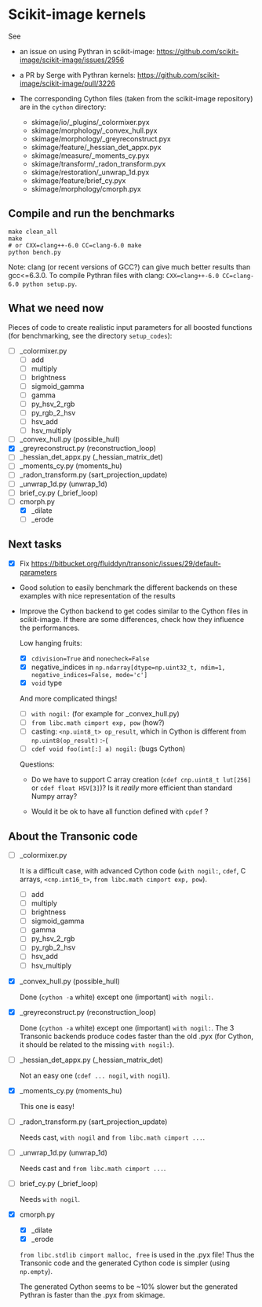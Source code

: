 # Scikit-image kernels

See

- an issue on using Pythran in scikit-image:
  https://github.com/scikit-image/scikit-image/issues/2956

- a PR by Serge with Pythran kernels:
  https://github.com/scikit-image/scikit-image/pull/3226

- The corresponding Cython files (taken from the scikit-image repository) are
  in the `cython` directory:

  - skimage/io/_plugins/_colormixer.pyx
  - skimage/morphology/_convex_hull.pyx
  - skimage/morphology/_greyreconstruct.pyx
  - skimage/feature/_hessian_det_appx.pyx
  - skimage/measure/_moments_cy.pyx
  - skimage/transform/_radon_transform.pyx
  - skimage/restoration/_unwrap_1d.pyx
  - skimage/feature/brief_cy.pyx
  - skimage/morphology/cmorph.pyx

## Compile and run the benchmarks

```
make clean_all
make
# or CXX=clang++-6.0 CC=clang-6.0 make
python bench.py
```

Note: clang (or recent versions of GCC?) can give much better results than
gcc<=6.3.0. To compile Pythran files with clang: `CXX=clang++-6.0 CC=clang-6.0
python setup.py`.

## What we need now

Pieces of code to create realistic input parameters for all boosted functions
(for benchmarking, see the directory `setup_codes`):

- [ ] _colormixer.py
  - [ ] add
  - [ ] multiply
  - [ ] brightness
  - [ ] sigmoid_gamma
  - [ ] gamma
  - [ ] py_hsv_2_rgb
  - [ ] py_rgb_2_hsv
  - [ ] hsv_add
  - [ ] hsv_multiply

- [ ] _convex_hull.py (possible_hull)
- [x] _greyreconstruct.py (reconstruction_loop)
- [ ] _hessian_det_appx.py (_hessian_matrix_det)
- [ ] _moments_cy.py (moments_hu)
- [ ] _radon_transform.py (sart_projection_update)
- [ ] _unwrap_1d.py (unwrap_1d)
- [ ] brief_cy.py (_brief_loop)
- [ ] cmorph.py
  - [x] _dilate
  - [ ] _erode

## Next tasks

- [x] Fix <https://bitbucket.org/fluiddyn/transonic/issues/29/default-parameters>

- Good solution to easily benchmark the different backends on these examples
  with nice representation of the results

- Improve the Cython backend to get codes similar to the Cython files in
  scikit-image. If there are some differences, check how they influence the performances.

  Low hanging fruits:

  - [x] `cdivision=True` and `nonecheck=False`
  - [x] negative_indices in `np.ndarray[dtype=np.uint32_t, ndim=1, negative_indices=False, mode='c']`
  - [x] `void` type

  And more complicated things!

  - [ ] `with nogil:` (for example for _convex_hull.py)
  - [ ] `from libc.math cimport exp, pow` (how?)
  - [ ] casting: `<np.uint8_t> op_result`, which in Cython is different from
    `np.uint8(op_result)` :-(
  - [ ] `cdef void foo(int[:] a) nogil:` (bugs Cython)

  Questions:

  - Do we have to support C array creation (`cdef cnp.uint8_t lut[256]` or
    `cdef float HSV[3]`)? Is it *really* more efficient than standard Numpy
    array?

  - Would it be ok to have all function defined with `cpdef` ?

## About the Transonic code

- [ ] _colormixer.py

  It is a difficult case, with advanced Cython code (`with nogil:`, `cdef`, C
  arrays, `<cnp.int16_t>`, `from libc.math cimport exp, pow`).

  - [ ] add
  - [ ] multiply
  - [ ] brightness
  - [ ] sigmoid_gamma
  - [ ] gamma
  - [ ] py_hsv_2_rgb
  - [ ] py_rgb_2_hsv
  - [ ] hsv_add
  - [ ] hsv_multiply

- [x] _convex_hull.py (possible_hull)

  Done (`cython -a` white) except one (important) `with nogil:`.

- [x] _greyreconstruct.py (reconstruction_loop)

  Done (`cython -a` white) except one (important) `with nogil:`. The 3
  Transonic backends produce codes faster than the old .pyx (for Cython, it
  should be related to the missing `with nogil:`).

- [ ] _hessian_det_appx.py (_hessian_matrix_det)

  Not an easy one (`cdef ... nogil`, `with nogil`).

- [x] _moments_cy.py (moments_hu)

  This one is easy!

- [ ] _radon_transform.py (sart_projection_update)

  Needs cast, `with nogil` and `from libc.math cimport ...`.

- [ ] _unwrap_1d.py (unwrap_1d)

  Needs cast and `from libc.math cimport ...`.

- [ ] brief_cy.py (_brief_loop)

  Needs `with nogil`.

- [x] cmorph.py
  - [x] _dilate
  - [x] _erode

  `from libc.stdlib cimport malloc, free` is used in the .pyx file! Thus the
  Transonic code and the generated Cython code is simpler (using `np.empty`).

  The generated Cython seems to be ~10% slower but the generated Pythran is
  faster than the .pyx from skimage.
